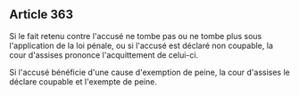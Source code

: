 Article 363
----
Si le fait retenu contre l'accusé ne tombe pas ou ne tombe plus sous
l'application de la loi pénale, ou si l'accusé est déclaré non coupable, la cour
d'assises prononce l'acquittement de celui-ci.

Si l'accusé bénéficie d'une cause d'exemption de peine, la cour d'assises le
déclare coupable et l'exempte de peine.
